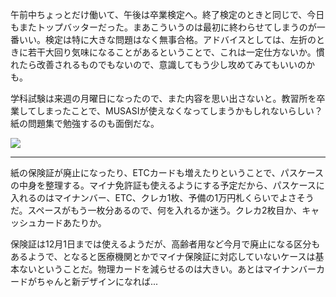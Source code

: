 午前中ちょっとだけ働いて、午後は卒業検定へ。終了検定のときと同じで、今日もまたトップバッターだった。まあこういうのは最初に終わらせてしまうのが一番いい。検定は特に大きな問題はなく無事合格。アドバイスとしては、左折のときに若干大回り気味になることがあるということで、これは一定仕方ないか。慣れたら改善されるものでもないので、意識してもう少し攻めてみてもいいのかも。

学科試験は来週の月曜日になったので、また内容を思い出さないと。教習所を卒業してしまったことで、MUSASIが使えなくなってしまうかもしれないらしい？ 紙の問題集で勉強するのも面倒だな。

![](https://photos.apkas.net/medium/202507/20250729-AR500164.webp)

---

紙の保険証が廃止になったり、ETCカードも増えたりということで、パスケースの中身を整理する。マイナ免許証も使えるようにする予定だから、パスケースに入れるのはマイナンバー、ETC、クレカ1枚、予備の1万円札くらいでよさそうだ。スペースがもう一枚分あるので、何を入れるか迷う。クレカ2枚目か、キャッシュカードあたりか。

保険証は12月1日までは使えるようだが、高齢者用など今月で廃止になる区分もあるようで、となると医療機関とかでマイナ保険証に対応していないケースは基本ないということだ。物理カードを減らせるのは大きい。あとはマイナンバーカードがちゃんと新デザインになれば...
